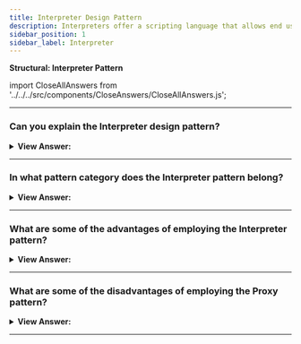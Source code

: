 ```yaml
---
title: Interpreter Design Pattern
description: Interpreters offer a scripting language that allows end users (developers) to customize their solutions.
sidebar_position: 1
sidebar_label: Interpreter
---
```


**Structural: Interpreter Pattern**

import CloseAllAnswers from '../../../src/components/CloseAnswers/CloseAllAnswers.js';

<CloseAllAnswers />

---

### Can you explain the Interpreter design pattern?

<details className='answer'>
  <summary>
    <strong>View Answer:</strong>
  </summary>
  <div>
    <div>
      <strong>Interview Response:</strong> The Interpreter pattern includes a scripting language that enables end users to modify their solution.<br/>
    </div>
    <div>
      <strong>Technical Response:</strong> The interpreter approach is appealing because it allows you to create your own language. This may sound like an absurd idea, yet we're already making JavaScript. Why should we create a new language? Domain-specific languages (DSLs) have had a rebirth since the publication of the GoF book. When developing a language tailored to a specific demand is really beneficial. For example, structured Query Language (SQL) is exceptionally good at defining the querying of relational databases. On the other hand, regular expressions have shown to be highly successful at parsing and altering the text.<br/>
    </div>
    <div>
</div><br />
  <div><strong className="codeExample">Code Example:</strong><br /><br />

<img src="/img/javascript-interpreter.jpg" /><br /><br />

**The objects participating in this pattern are:**

**Client** -- Example code: _the run() program._

- creates (or is provided) a syntax tree that represents the grammar
- establishes the starting point context for the interpreter
- makes use of the interpret operations

**Context** -- Example code: _Context_

- It provides the interpreter with state information

**TerminalExpression** -- Example code: _Expression_

- performs an interpret operation in conjunction with grammar terminal symbols
- one instance for each phrase's terminal expression

**NonTerminalExpression** -- In example code: _not used_

- implements an interpret operation in the grammar for non-terminal symbols

<br/>

```js
let Context = function (input) {
  this.input = input;
  this.output = 0;
};

Context.prototype = {
  startsWith: function (str) {
    return this.input.substr(0, str.length) === str;
  },
};

let Expression = function (name, one, four, five, nine, multiplier) {
  this.name = name;
  this.one = one;
  this.four = four;
  this.five = five;
  this.nine = nine;
  this.multiplier = multiplier;
};

Expression.prototype = {
  interpret: function (context) {
    if (context.input.length == 0) {
      return;
    } else if (context.startsWith(this.nine)) {
      context.output += 9 * this.multiplier;
      context.input = context.input.substr(2);
    } else if (context.startsWith(this.four)) {
      context.output += 4 * this.multiplier;
      context.input = context.input.substr(2);
    } else if (context.startsWith(this.five)) {
      context.output += 5 * this.multiplier;
      context.input = context.input.substr(1);
    }
    while (context.startsWith(this.one)) {
      context.output += 1 * this.multiplier;
      context.input = context.input.substr(1);
    }
  },
};

function run() {
  let roman = 'MCMXXVIII';
  let context = new Context(roman);
  let tree = [];

  tree.push(new Expression('thousand', 'M', ' ', ' ', ' ', 1000));
  tree.push(new Expression('hundred', 'C', 'CD', 'D', 'CM', 100));
  tree.push(new Expression('ten', 'X', 'XL', 'L', 'XC', 10));
  tree.push(new Expression('one', 'I', 'IV', 'V', 'IX', 1));

  for (let i = 0, len = tree.length; i < len; i++) {
    tree[i].interpret(context);
  }

  console.log(roman + ' = ' + context.output);
}

run();

/*

OUTPUT:

MCMXXVIII = 1928

*/
```

</div>
 </div>

</details>

---

### In what pattern category does the Interpreter pattern belong?

<details>
  <summary>
    <strong>View Answer:</strong>
  </summary>
  <div>
    <div>
      <strong>Interview Response:</strong> The Interpreter pattern is a type of behavioral design pattern.
    </div>
  </div>
</details>

---

### What are some of the advantages of employing the Interpreter pattern?

<details>
  <summary>
    <strong>View Answer:</strong>
  </summary>
  <div>
    <div>
      <strong>Interview Response:</strong> Benefits of the Interpreter Pattern.
    </div>
    <br />
    <div></div>

**Tested and used solution**

- It's a tried-and-true, reusable solution that's already in use in a number of applications.

**Extendable and simple to modify**

- Because the pattern describes grammatical rules using classes, it is trivial to update and extend the grammar. Using inheritance, you can update or expand the grammar.
- Existing expressions can be changed progressively, and new expressions can be defined as variants of existing ones.

**Easy to implement**

- Implementing the grammar is easy, too. Classes defining nodes in the abstract syntax tree have similar implementations.
- These classes are easy to write, and often their generation can be automated with a compiler or parser generator.

<br />
  </div>
</details>

---

### What are some of the disadvantages of employing the Proxy pattern?

<details>
  <summary>
    <strong>View Answer:</strong>
  </summary>
  <div>
    <div>
      <strong>Interview Response:</strong> Drawbacks of the Interpreter Pattern.
    </div>
    <br />
    <div></div>

- Because grammars with many rules can be difficult to manage and maintain, the Interpreter pattern creates at least one class for each rule in the grammar.
- Other design patterns can be applied to mitigate the problem, but other techniques such as parser or compiler generators are more appropriate when the grammar is very complex.

<br />
  </div>
</details>

---
